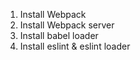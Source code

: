 1. Install Webpack
2. Install Webpack server
3. Install babel loader
4. Install eslint & eslint loader
